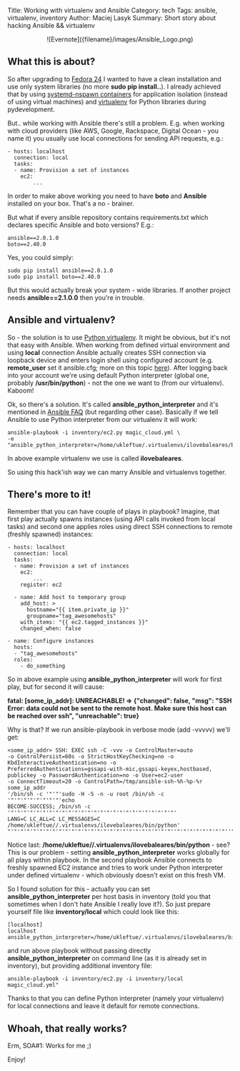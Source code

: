 Title: Working with virtualenv and Ansible
Category: tech
Tags: ansible, virtualenv, inventory
Author: Maciej Lasyk
Summary: Short story about hacking Ansible && virtualenv

<center>![Evernote]({filename}/images/Ansible_Logo.png)</center>

## What this is about? ##

So after upgrading to [Fedora 24](https://getfedora.org/?wkfpF24) I wanted to have
a clean installation and use only system libraries (no more **sudo pip install..**).
I already achieved that by using
[systemd-nspawn containers](https://www.freedesktop.org/software/systemd/man/systemd-nspawn.html)
for application isolation (instead of using virtual machines) and [virtualenv](http://docs.python-guide.org/en/latest/dev/virtualenvs/)
for Python libraries during pydevelopment.

But.. while working with Ansible there's still a problem. E.g. when working with cloud
providers (like AWS, Google, Rackspace, Digital Ocean - you name it) you usually use
local connections for sending API requests, e.g.:

```
- hosts: localhost
  connection: local
  tasks:
  - name: Provision a set of instances
    ec2:
        ...
```

In order to make above working you need to have **boto** and **Ansible** installed on
your box. That's a no - brainer.

But what if every ansible repository contains requirements.txt which declares specific
Ansible and boto versions? E.g.:

```
ansible==2.0.1.0
boto==2.40.0
```

Yes, you could simply:

```
sudo pip install ansible==2.0.1.0
sudo pip install boto==2.40.0
```

But this would actually break your system - wide libraries. If another project needs
**ansible==2.1.0.0** then you're in trouble.

## Ansible and virtualenv? ##
So - the solution is to use [Python virtualenv](http://docs.python-guide.org/en/latest/dev/virtualenvs/).
It might be obvious, but it's not that easy with Ansible. When working from defined virtual environment
and using **local** connection Ansible actually creates SSH connection via loopback device and enters login shell
using configured account (e.g. **remote_user** set it ansible.cfg; more on this topic [here](http://docs.ansible.com/ansible/intro_configuration.html#remote-user)).
After logging back into your account we're using default Python interpreter (global one, probably **/usr/bin/python**) -
not the one we want to (from our virtualenv). Kaboom!

Ok, so there's a solution. It's called **ansible_python_interpreter** and it's mentioned
in [Ansible FAQ](http://docs.ansible.com/faq.html) (but regarding other case). Basically
if we tell Ansible to use Python interpreter from our virtualenv it will work:

```
ansible-playbook -i inventory/ec2.py magic_cloud.yml \
-e "ansible_python_interpreter=/home/ukleftue/.virtualenvs/ilovebaleares/bin/python"
```

In above example virtualenv we use is called **ilovebaleares**.

So using this hack'ish way we can marry Ansible and virtualenvs together.

## There's more to it! ##

Remember that you can have couple of plays in playbook? Imagine, that first play
actually spawns instances (using API calls invoked from local tasks) and second one
applies roles using direct SSH connections to remote (freshly spawned) instances:

```
- hosts: localhost
  connection: local
  tasks:
  - name: Provision a set of instances
    ec2:
        ...
    register: ec2

  - name: Add host to temporary group
    add_host: >
      hostname="{{ item.private_ip }}"
      groupname="tag_awesomehosts"
    with_items: "{{ ec2.tagged_instances }}"
    changed_when: false

- name: Configure instances
  hosts:
  - "tag_awesomehosts"
  roles:
    - do_something
```

So in above example using **ansible_python_interpreter** will work for first play,
but for second it will cause:

**fatal: [some_ip_addr]: UNREACHABLE! => {"changed": false, "msg": "SSH Error: data could not be sent to the remote host. Make sure this host can be reached over ssh", "unreachable": true}**

Why is that? If we run ansible-playbook in verbose mode (add -vvvvv) we'll get:

```
<some_ip_addr> SSH: EXEC ssh -C -vvv -o ControlMaster=auto
-o ControlPersist=60s -o StrictHostKeyChecking=no -o
KbdInteractiveAuthentication=no -o
PreferredAuthentications=gssapi-with-mic,gssapi-keyex,hostbased,
publickey -o PasswordAuthentication=no -o User=ec2-user
-o ConnectTimeout=20 -o ControlPath=/tmp/ansible-ssh-%h-%p-%r some_ip_addr
'/bin/sh -c '"'"'sudo -H -S -n -u root /bin/sh -c '"'"'"'"'"'"'"'"'echo
BECOME-SUCCESS; /bin/sh -c '"'"'"'"'"'"'"'"'"'"'"'"'"'"'"'"'"'"'"'"'"'"'"'"'"'"'
LANG=C LC_ALL=C LC_MESSAGES=C
/home/ukleftue//.virtualenvs/ilovebaleares/bin/python'
"'"'"'"'"'"'"'"'"'"'"'"'"'"'"'"'"'"'"'"'"'"'"'"'"'"''"'"'"'"'"'"'"'"''"'"''
```

Notice last: **/home/ukleftue//.virtualenvs/ilovebaleares/bin/python** - see? This is
our problem - setting **ansible_python_interpreter** works globally for all plays
within playbook. In the second playbook Ansible connects to freshly spawned EC2 instance
and tries to work under Python interpreter under defined virtualenv - which obviously
doesn't exist on this fresh VM.

So I found solution for this - actually you can set **ansible_python_interpreter** per
host basis in inventory (told you that sometimes when I don't hate Ansible I really
love it?). So just prepare yourself file like **inventory/local** which could look
like this:

```
[localhost]
localhost ansible_python_interpreter=/home/ukleftue/.virtualenvs/ilovebaleares/bin/python
```

and run above playbook without passing directly **ansible_python_interpreter** on command
line (as it is already set in inventory), but providing additional inventory file:

```
ansible-playbook -i inventory/ec2.py -i inventory/local magic_cloud.yml"
```

Thanks to that you can define Python interpreter (namely your virtualenv) for local
connections and leave it default for remote connections.

## Whoah, that really works? ###

Erm, SOA#1: Works for me ;)

Enjoy!
